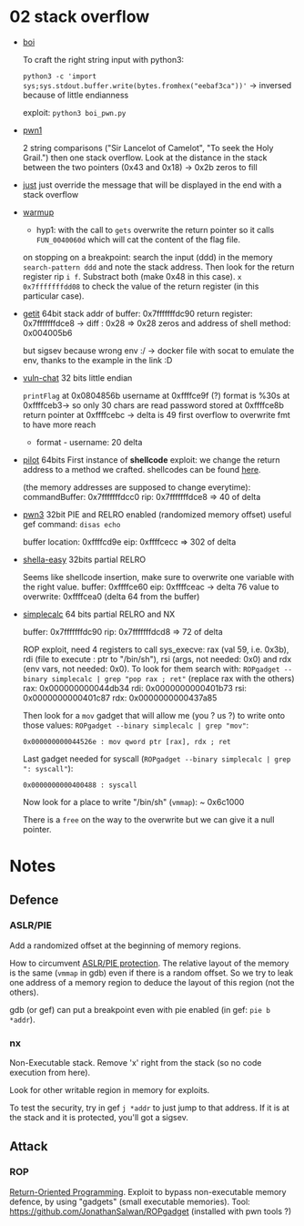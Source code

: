 # 02 stack overflow

* [boi](https://github.com/EmpireCTF/empirectf/blob/master/writeups/2018-09-14-CSAW-CTF-Quals/files/boi)

    To craft the right string input with python3:

    `python3 -c 'import sys;sys.stdout.buffer.write(bytes.fromhex("eebaf3ca"))'` -> inversed because of little endianness

    exploit: `python3 boi_pwn.py`

* [pwn1](https://github.com/zst-ctf/tamuctf-2019-writeups/blob/master/Solved/Pwn1/pwn1)

    2 string comparisons ("Sir Lancelot of Camelot", "To seek the Holy Grail.") then one stack overflow.
    Look at the distance in the stack between the two pointers (0x43 and 0x18) -> 0x2b zeros to fill

* [just](https://teamrocketist.github.io/2017/09/04/Pwn-Tokyo-Westerns-CTF-3rd-2017-Just-do-it/)
    just override the message that will be displayed in the end with a stack overflow

* [warmup](https://github.com/ctfs/write-ups-2016/blob/master/csaw-ctf-2016-quals/pwn/warmup-50/warmup)
    * hyp1: with the call to `gets` overwrite the return pointer so it calls `FUN_0040060d` which will cat the content of the flag file.

    on stopping on a breakpoint: search the input (ddd) in the memory `search-pattern ddd` and note the stack address. Then look for the return register rip `i f`. Substract both (make 0x48 in this case). `x 0x7fffffffdd08` to check the value of the return register (in this particular case).

* [getit](https://github.com/osirislab/CSAW-CTF-2018-Quals/tree/master/pwn/get_it)
    64bit
    stack addr of buffer: 0x7fffffffdc90
    return register: 0x7fffffffdce8
    -> diff : 0x28
    => 0x28 zeros and address of shell method: 0x004005b6

    but sigsev because wrong env :/ -> docker file with socat to emulate the env, thanks to the example in the link :D

* [vuln-chat](https://github.com/j3rrry/Writeups/tree/master/CTF/2017/TU/Pwn/vuln%20chat)
    32 bits
    little endian

    `printFlag` at 0x0804856b
    username at 0xffffce9f (?)
    format is %30s at 0xffffceb3-> so only 30 chars are read
    password stored at 0xffffce8b
    return pointer at 0xffffcebc
        -> delta is 49
    first overflow to overwrite fmt to have more reach
    - format - username: 20 delta

* [pilot](https://github.com/osirislab/CSAW-CTF-2017-Quals/tree/master/pwn/pilot)
    64bits
    First instance of **shellcode** exploit: we change the return address to a method we crafted.
    shellcodes can be found [here](http://shell-storm.org/shellcode/).

    (the memory addresses are supposed to change everytime):
    commandBuffer: 0x7fffffffdcc0
    rip: 0x7fffffffdce8
    => 40 of delta

* [pwn3](https://github.com/zst-ctf/tamuctf-2019-writeups/tree/master/Solved/Pwn3)
    32bit
    PIE and RELRO enabled (randomized memory offset)
    useful gef command: `disas echo`

    buffer location: 0xffffcd9e
    eip: 0xffffcecc
    => 302 of delta

* [shella-easy](https://tcode2k16.github.io/blog/posts/2018/tuctf-writeup/#shella-easy)
    32bits
    partial RELRO

    Seems like shellcode insertion, make sure to overwrite one variable with the right value.
    buffer: 0xffffce60
    eip: 0xffffceac
    -> delta 76
    value to overwrite: 0xffffcea0 (delta 64 from the buffer)

* [simplecalc](https://github.com/ctfs/write-ups-2016/tree/master/boston-key-party-2016/pwn/simple-calc-5)
    64 bits
    partial RELRO and NX

    buffer: 0x7fffffffdc90
    rip: 0x7fffffffdcd8
    => 72 of delta

    ROP exploit, need 4 registers to call sys_execve: rax (val 59, i.e. 0x3b), rdi (file to execute : ptr to "/bin/sh"), rsi (args, not needed: 0x0) and rdx (env vars, not needed: 0x0).
    To look for them search with:
    `ROPgadget --binary simplecalc | grep "pop rax ; ret"`
    (replace rax with the others)
    rax: 0x000000000044db34
    rdi: 0x0000000000401b73
    rsi: 0x0000000000401c87
    rdx: 0x0000000000437a85

    Then look for a `mov` gadget that will allow me (you ? us ?) to write onto those values: `ROPgadget --binary simplecalc | grep "mov"`:
    ```
    0x000000000044526e : mov qword ptr [rax], rdx ; ret
    ```

    Last gadget needed for syscall (`ROPgadget --binary simplecalc | grep ": syscall"`):
    ```
    0x0000000000400488 : syscall
    ```

    Now look for a place to write "/bin/sh" (`vmmap`): ~ 0x6c1000

    There is a `free` on the way to the overwrite but we can give it a null pointer.

# Notes

## Defence

### ASLR/PIE

Add a randomized offset at the beginning of memory regions.

How to circumvent [ASLR/PIE protection](https://guyinatuxedo.github.io/5.1-mitigation_aslr_pie/index.html). The relative layout of the memory is the same (`vmmap` in gdb) even if there is a random offset. So we try to leak one address of a memory region to deduce the layout of this region (not the others).

gdb (or gef) can put a breakpoint even with pie enabled (in gef: `pie b *addr`).

### nx

Non-Executable stack. Remove 'x' right from the stack (so no code execution from here).

Look for other writable region in memory for exploits.

To test the security, try in gef `j *addr` to just jump to that address. If it is at the stack and it is protected, you'll got a sigsev.

## Attack

### ROP

[Return-Oriented Programming](https://fr.wikipedia.org/wiki/Return-oriented_programming).
Exploit to bypass non-executable memory defence, by using "gadgets" (small executable memories).
Tool: https://github.com/JonathanSalwan/ROPgadget (installed with pwn tools ?)